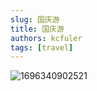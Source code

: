 ```yaml
---
slug: 国庆游
title: 国庆游
authors: kcfuler
tags: [travel]
---
```


![1696340902521](https://raw.githubusercontent.com/kcfuler/static-resource/main/img/1696340902521.jpg?token=AU6LVHDQONQLQCHWWGUBFQDFDQOQM)

